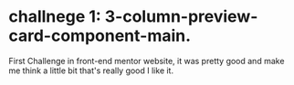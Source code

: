 # challnege 1: 3-column-preview-card-component-main.

First Challenge in front-end mentor website, it was pretty good and make me think a little bit that's really good I like it.
